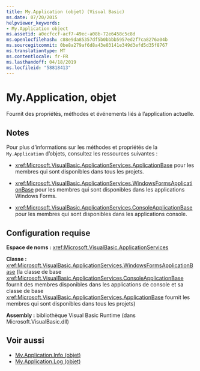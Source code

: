 ```yaml
---
title: My.Application (objet) (Visual Basic)
ms.date: 07/20/2015
helpviewer_keywords:
- My.Application object
ms.assetid: a0ecfccf-acf7-49ec-a08b-72e6458c5c8d
ms.openlocfilehash: c88e9da85357df5b0bbbb5957ed2f7ca8276a04b
ms.sourcegitcommit: 0be8a279af6d8a43e03141e349d3efd5d35f8767
ms.translationtype: MT
ms.contentlocale: fr-FR
ms.lasthandoff: 04/18/2019
ms.locfileid: "58818413"
---
```

# <a name="myapplication-object"></a>My.Application, objet
Fournit des propriétés, méthodes et événements liés à l’application actuelle.  
  
## <a name="remarks"></a>Notes  
 Pour plus d’informations sur les méthodes et propriétés de la `My.Application` d’objets, consultez les ressources suivantes :  
  
-   <xref:Microsoft.VisualBasic.ApplicationServices.ApplicationBase> pour les membres qui sont disponibles dans tous les projets.  
  
-   <xref:Microsoft.VisualBasic.ApplicationServices.WindowsFormsApplicationBase> pour les membres qui sont disponibles dans les applications Windows Forms.  
  
-   <xref:Microsoft.VisualBasic.ApplicationServices.ConsoleApplicationBase> pour les membres qui sont disponibles dans les applications console.  
  
## <a name="requirements"></a>Configuration requise  
 **Espace de noms :** <xref:Microsoft.VisualBasic.ApplicationServices>  
  
 **Classe :** <xref:Microsoft.VisualBasic.ApplicationServices.WindowsFormsApplicationBase> (la classe de base <xref:Microsoft.VisualBasic.ApplicationServices.ConsoleApplicationBase> fournit des membres disponibles dans les applications de console et sa classe de base <xref:Microsoft.VisualBasic.ApplicationServices.ApplicationBase> fournit les membres qui sont disponibles dans tous les projets)  
  
 **Assembly :** bibliothèque Visual Basic Runtime (dans Microsoft.VisualBasic.dll)  
  
## <a name="see-also"></a>Voir aussi

- [My.Application.Info (objet)](../../../visual-basic/language-reference/objects/my-application-info-object.md)
- [My.Application.Log (objet)](../../../visual-basic/language-reference/objects/my-application-log-object.md)
